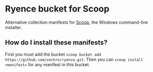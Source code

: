 # Ryence bucket for Scoop

Alternative collection manifests for [Scoop](https://scoop.sh), the Windows command-line installer.

How do I install these manifests?
---------------------------------

First you must add the bucket `scoop bucket add https://github.com/vechro/ryence.git`.
Then you can `scoop install <manifest>` for any manifest in this bucket.
